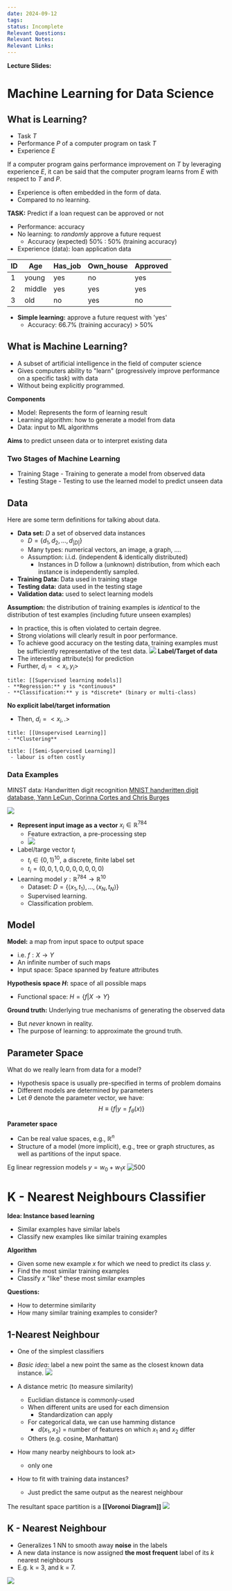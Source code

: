 ```yaml
---
date: 2024-09-12
tags: 
status: Incomplete
Relevant Questions: 
Relevant Notes: 
Relevant Links:
---
```

**Lecture Slides:**

# Machine Learning for Data Science

## What is Learning?

-  Task $T$
- Performance $P$ of a computer program on task $T$
- Experience $E$

If a computer program gains performance improvement on $T$ by leveraging experience $E$, it can be said that the computer program learns from $E$ with respect to $T$ and $P$.

- Experience is often embedded in the form of data.
- Compared to no learning.

**TASK:** Predict if a loan request can be approved or not
- Performance: accuracy
- No learning: to *randomly* approve a future request
	- Accuracy (expected) 50% : 50% (training accuracy)
- Experience (data): loan application data

| ID  | Age    | Has_job | Own_house | Approved |
| --- | ------ | ------- | --------- | -------- |
| 1   | young  | yes     | no        | yes      |
| 2   | middle | yes     | yes       | yes      |
| 3   | old    | no      | yes       | no         |

- **Simple learning:** approve a future request with 'yes'
	- Accuracy: 66.7% (training accuracy) > 50%

## What is Machine Learning?
- A subset of artificial intelligence in the field of computer science
- Gives computers ability to "learn" (progressively improve performance on a specific task) with data
- Without being explicitly programmed.

**Components**
- Model: Represents the form of learning result
- Learning algorithm: how to generate a model from data
- Data: input to ML algorithms

**Aims** to predict unseen data or to interpret existing data

### Two Stages of Machine Learning
- Training Stage - Training to generate a model from observed data
- Testing Stage - Testing to use the learned model to predict unseen data

## Data
Here are some term definitions for talking about data.
- **Data set:** $D$ a set of observed data instances
	- $D = \{         d_{1},d_{2},\dots ,d_{|D|}        \}$
	- Many types: numerical vectors, an image, a graph, ....
	- Assumption: i.i.d. (independent & identically distributed)
		- Instances in D follow a (unknown) distribution, from which each instance is independently sampled.
- **Training Data:** Data used in training stage
- **Testing data:** data used in the testing stage
- **Validation data:** used to select learning models

**Assumption:** the distribution of training examples is *identical* to the distribution of test examples (including future unseen examples)
- In practice, this is often violated to certain degree.
- Strong violations will clearly result in poor performance.
- To achieve good accuracy on the testing data, training examples must be sufficiently representative of the test data.
![](Attachments/Pasted%20image%2020240912202614.png)
**Label/Target of data**
- The interesting attribute(s) for prediction
- Further, $d_{i} = < x_{i}, y_{i}>$

```ad-note
title: [[Supervised learning models]]
- **Regression:** y is *continuous*
- **Classification:** y is *discrete* (binary or multi-class)
```

**No explicit label/target information**
- Then, $d_{i} = <x_{i}, .>$
```ad-note
title: [[Unsupervised Learning]]
- **Clustering**

```

```ad-note
title: [[Semi-Supervised Learning]]
 - labour is often costly

```

### Data Examples

MINST data: Handwritten digit recognition
[MNIST handwritten digit database, Yann LeCun, Corinna Cortes and Chris Burges](http://yann.lecun.com/exdb/mnist/)

![](Attachments/Pasted%20image%2020240912203514.png)

- **Represent input image as a vector** $x_{i} \in \mathbb{R}^{784}$
	- Feature extraction, a pre-processing step
	- ![](Attachments/Pasted%20image%2020240912203841.png)
- Label/targe vector $t_{i}$
	- $t_{i} \in \{  0,1 \}^{10}$, a discrete, finite label set
	- $t_{i} = (0,0,1,0,0,0,0,0,0,0)$
- Learning model $y: \mathbb{R}^{784}\rightarrow \mathbb{R}^{10}$
	- Dataset: $D = \{  \langle    x_{1}, t_{1}    \rangle , \dots , \langle    x_{N}, t_{N}    \rangle  \}$
	- Supervised learning.
	- Classification problem.

## Model
**Model:** a map from input space to output space
- i.e. $f: X \rightarrow Y$
- An infinite number of such maps
- Input space: Space spanned by feature attributes

**Hypothesis space $H$:** space of all possible maps
- Functional space: $H = \{ f| X \rightarrow Y \}$

**Ground truth:** Underlying true mechanisms of generating the observed data
- But *never* known in reality.
- The purpose of learning: to approximate the ground truth.

## Parameter Space

What do we really learn from data for a model?
- Hypothesis space is usually pre-specified in terms of problem domains
- Different models are determined by parameters
- Let $\theta$ denote the parameter vector, we have:
$$H \equiv \{  f | y=f_{\theta}(x) \}$$

**Parameter space**
- Can be real value spaces, e.g., $\mathbb{R}^{n}$
- Structure of a model (more implicit), e.g., tree or graph structures, as well as partitions of the input space.

Eg linear regression models $y = w_{0} + w_{1}x$
![500](Attachments/Pasted%20image%2020240912211603.png)


# K - Nearest Neighbours Classifier
**Idea: Instance based learning**
- Similar examples have similar labels
- Classify new examples like similar training examples

**Algorithm**
- Given some new example $x$ for which we need to predict its class $y$.
- Find the most similar training examples
- Classify $x$ "like" these most similar examples

**Questions:**
- How to determine similarity
- How many similar training examples to consider?

## 1-Nearest Neighbour
- One of the simplest classifiers
- *Basic idea*: label a new point the same as the closest known data instance.
![](Attachments/Pasted%20image%2020240912212142.png)
- A distance metric (to measure similarity)
	- Euclidian distance is commonly-used
	- When different units are used for each dimension
		- Standardization can apply
	- For categorical data, we can use hamming distance
		- $d(x_{1}, x_{2})$ = number of features on which $x_{1}$ and $x_{2}$ differ
	- Others (e.g. cosine, Manhattan)

- How many nearby neighbours to look at>
	- only one 

- How to fit with training data instances?
	- Just predict the same output as the nearest neighbour

The resultant space partition is a **[[Voronoi Diagram]]**
![](Attachments/Pasted%20image%2020240912212731.png)

## K - Nearest Neighbour
- Generalizes 1 NN to smooth away **noise** in the labels
- A new data instance is now assigned **the most frequent** label of its *k* nearest neighbours
- E.g. k = 3, and k = 7.

![](Attachments/Pasted%20image%2020240912212915.png)